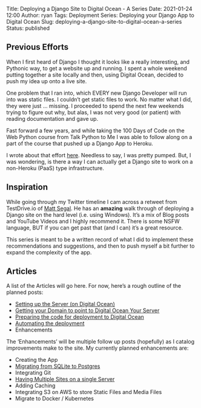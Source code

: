 Title: Deploying a Django Site to Digital Ocean - A Series
Date: 2021-01-24 12:00
Author: ryan
Tags: Deployment
Series: Deploying your Django App to Digital Ocean
Slug: deploying-a-django-site-to-digital-ocean-a-series
Status: published

## Previous Efforts

When I first heard of Django I thought it looks like a really interesting, and Pythonic way, to get a website up and running. I spent a whole weekend putting together a site locally and then, using Digital Ocean, decided to push my idea up onto a live site.

One problem that I ran into, which EVERY new Django Developer will run into was static files. I couldn’t get static files to work. No matter what I did, they were just … missing. I proceeded to spend the next few weekends trying to figure out why, but alas, I was not very good (or patient) with reading documentation and gave up.

Fast forward a few years, and while taking the 100 Days of Code on the Web Python course from Talk Python to Me I was able to follow along on a part of the course that pushed up a Django App to Heroku.

I wrote about that effort [here](https://pybit.es/my-first-django-app.html). Needless to say, I was pretty pumped. But, I was wondering, is there a way I can actually get a Django site to work on a non-Heroku (PaaS) type infrastructure.

## Inspiration

While going through my Twitter timeline I cam across a retweet from TestDrive.io of [Matt Segal](https://mattsegal.dev/simple-django-deployment.html). He has an **amazing** walk through of deploying a Django site on the hard level (i.e. using Windows). It’s a mix of Blog posts and YouTube Videos and I highly recommend it. There is some NSFW language, BUT if you can get past that (and I can) it’s a great resource.

This series is meant to be a written record of what I did to implement these recommendations and suggestions, and then to push myself a bit further to expand the complexity of the app.

## Articles

A list of the Articles will go here. For now, here’s a rough outline of the planned posts:

-   [Setting up the Server (on Digital Ocean)](/setting-up-the-server-on-digital-ocean.html)
-   [Getting your Domain to point to Digital Ocean Your Server](/getting-your-domain-to-point-to-digital-ocean-your-server.html)
-   [Preparing the code for deployment to Digital Ocean](/preparing-the-code-for-deployment-to-digital-ocean.html)
-   [Automating the deployment](/automating-the-deployment.html)
-   Enhancements

The ‘Enhancements’ will be multiple follow up posts (hopefully) as I catalog improvements make to the site. My currently planned enhancements are:

-   Creating the App
-   [Migrating from SQLite to Postgres](/using-postgresql.html)
-   Integrating Git
-   [Having Multiple Sites on a single Server](/setting-up-multiple-django-sites-on-a-digital-ocean-server.html)
-   Adding Caching
-   Integrating S3 on AWS to store Static Files and Media Files
-   Migrate to Docker / Kubernetes
